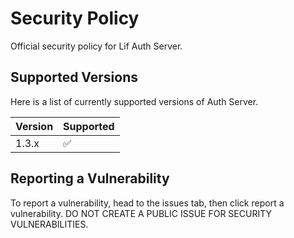 # Security Policy
Official security policy for Lif Auth Server.

## Supported Versions
Here is a list of currently supported versions of Auth Server.

| Version | Supported          |
| ------- | ------------------ |
| 1.3.x   | :white_check_mark: |

## Reporting a Vulnerability
To report a vulnerability, head to the issues tab, then click report a vulnerability. DO NOT CREATE A PUBLIC ISSUE FOR SECURITY VULNERABILITIES.
